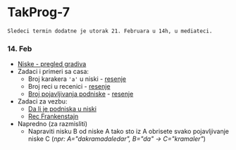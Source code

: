 # TakProg-7

```
Sledeci termin dodatne je utorak 21. Februara u 14h, u mediateci.
```

### 14. Feb
- [Niske - pregled gradiva](./niske/niske.md)
- Zadaci i primeri sa casa:
    - Broj karakera `'a'` u niski - [resenje](./niske/broj_karaktera_a.cpp)
    - Broj reci u recenici - [resenje](./niske/broj_reci.cpp)
    - [Broj pojavljivanja podniske](https://petlja.org/biblioteka/r/Zbirka/broj_pojavljivanja_podniske) - [resenje](./niske/pronadji_sve.cpp)
- Zadaci za vezbu:
    - [Da li je podniska u niski](https://petlja.org/biblioteka/r/Zbirka/da_li_je_podniska)
    - [Rec Frankenstajn](https://petlja.org/biblioteka/r/Zbirka/rec_frankenstajn)
- Napredno (za razmisliti)
    - Napraviti nisku B od niske A tako sto iz A obrisete svako pojavljivanje niske C (*npr: A="dakramadaledar", B="da" -> C="kramaler"*)